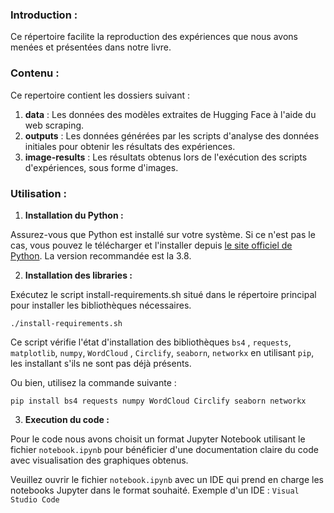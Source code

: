 ### Introduction :
Ce répertoire facilite la reproduction des expériences que nous avons menées et présentées dans notre livre.

### Contenu :
Ce repertoire contient les dossiers suivant :
1. **data** : Les données des modèles extraites de Hugging Face à l'aide du web scraping.
3. **outputs** : Les données générées par les scripts d'analyse des données initiales pour obtenir les résultats des expériences.
2. **image-results** : Les résultats obtenus lors de l'exécution des scripts d'expériences, sous forme d'images.

### Utilisation :

1. **Installation du Python :**

Assurez-vous que Python est installé sur votre système. Si ce n'est pas le cas, vous pouvez le télécharger et l'installer depuis [le site officiel de Python](https://www.python.org/). La version recommandée est la 3.8.

2. **Installation des libraries :**

Exécutez le script install-requirements.sh situé dans le répertoire principal pour installer les bibliothèques nécessaires.
```
./install-requirements.sh
```
Ce script vérifie l'état d'installation des bibliothèques  `bs4` , `requests`, `matplotlib`, `numpy`,  `WordCloud` , `Circlify`, `seaborn`, `networkx` en utilisant  `pip`, les installant s'ils ne sont pas déjà présents.

Ou bien, utilisez la commande suivante :
```
pip install bs4 requests numpy WordCloud Circlify seaborn networkx
```
3. **Execution du code :**

Pour le code nous avons choisit un format Jupyter Notebook utilisant le fichier `notebook.ipynb`  pour bénéficier d'une documentation claire du code avec visualisation des graphiques obtenus.

Veuillez ouvrir le fichier `notebook.ipynb` avec un IDE qui prend en charge les notebooks Jupyter dans le format souhaité. Exemple d'un IDE : `Visual Studio Code`





